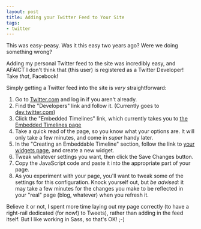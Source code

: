 ```yaml
---
layout: post
title: Adding your Twitter Feed to Your Site
tags:
- twitter
---
```

This was easy-peasy.  Was it this easy two years ago?  Were we doing something wrong?

Adding my personal Twitter feed to the site was incredibly easy, and AFAICT I don't think that (this user) is registered as a Twitter Developer!  Take *that*, Facebook!

Simply getting a Twitter feed into the site is *very* straightforward:

1. Go to [Twitter.com](https://twitter.com) and log in if you aren't already.
2. Find the "Developers" link and follow it.  (Currently goes to [dev.twitter.com](https://dev.twitter.com))
3. Click the "Embedded Timelines" link, which currently takes you to [the Embedded Timelines page](https://dev.twitter.com/docs/embedded-timelines)
4. Take a quick read of the page, so you know what your options are.  It will only take a few minutes, and come in *super* handy later.
5. In the "Creating an Embeddable Timeline" section, follow the link to [your widgets page](https://twitter.com/settings/widgets), and create a new widget.
6. Tweak whatever settings you want, then click the Save Changes button.
7. Copy the JavaScript code and paste it into the appropriate part of your page.
8. As you experiment with your page, you'll want to tweak some of the settings for this configuration.  Knock yourself out, but *be advised:* it may take a few minutes for the changes you make to be reflected in your "real" page (blog, whatever) when you refresh it.

Believe it or not, I spent more time laying out my page correctly (to have a right-rail dedicated (for now!) to Tweets), rather than adding in the feed itself.  But I like working in Sass, so that's OK! ;-)
